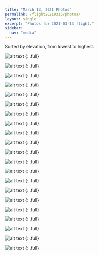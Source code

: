```yaml
---
title: "March 13, 2021 Photos"
permalink: /flight20210313/photos/
layout: single
excerpt: "Photos for 2021-03-13 flight."
sidebar:
  nav: "media"
---
```


Sorted by elevation, from lowest to highest.

![alt text](https://live.staticflickr.com/65535/51159161358_84b26f0918_k.jpg)
{: .full}

![alt text](https://live.staticflickr.com/65535/51158832101_b234a90b12_k.jpg)
{: .full}

![alt text](https://live.staticflickr.com/65535/51158860621_a34c0bfdc9_k.jpg)
{: .full}

![alt text](https://live.staticflickr.com/65535/51159969745_d84eadb50a_k.jpg)
{: .full}

![alt text](https://live.staticflickr.com/65535/51159969205_20a685d137_k.jpg)
{: .full}

![alt text](https://live.staticflickr.com/65535/51159644459_131618328a_k.jpg)
{: .full}

![alt text](https://live.staticflickr.com/65535/51159968205_d72dfa56a0_k.jpg)
{: .full}

![alt text](https://live.staticflickr.com/65535/51158198952_e637d4dd75_k.jpg)
{: .full}

![alt text](https://live.staticflickr.com/65535/51159099973_b72b1fa8c4_k.jpg)
{: .full}

![alt text](https://live.staticflickr.com/65535/51159966190_20579b95c5_k.jpg)
{: .full}

![alt text](https://live.staticflickr.com/65535/51158197087_63444c0c0b_k.jpg)
{: .full}

![alt text](https://live.staticflickr.com/65535/51159964605_9113976605_k.jpg)
{: .full}

![alt text](https://live.staticflickr.com/65535/51159639099_64416286d9_k.jpg)
{: .full}

![alt text](https://live.staticflickr.com/65535/51159962690_c5a29c5a19_k.jpg)
{: .full}

![alt text](https://live.staticflickr.com/65535/51159962195_5620b33856_k.jpg)
{: .full}

![alt text](https://live.staticflickr.com/65535/51159961820_48f928fa5a_k.jpg)
{: .full}

![alt text](https://live.staticflickr.com/65535/51158851331_884f794b05_k.jpg)
{: .full}

![alt text](https://live.staticflickr.com/65535/51159093928_08844cc0f4_k.jpg)
{: .full}

![alt text](https://live.staticflickr.com/65535/51159960490_39d079563a_k.jpg)
{: .full}

![alt text](https://live.staticflickr.com/65535/51158849681_044ea6d4e8_k.jpg)
{: .full}

![alt text](https://live.staticflickr.com/65535/51159634729_ceffdc28f1_k.jpg)
{: .full}
